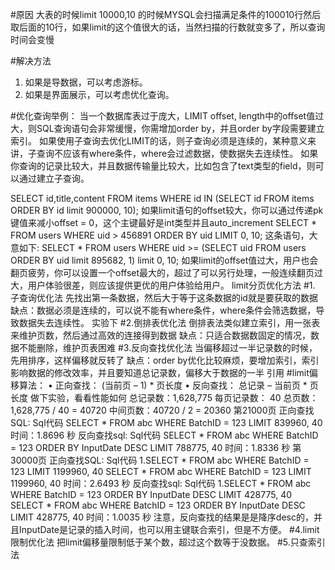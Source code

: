 #原因
大表的时候limit 10000,10 的时候MYSQL会扫描满足条件的100010行然后取后面的10行，如果limit的这个值很大的话，当然扫描的行数就变多了，所以查询时间会变慢

#解决方法
1.	如果是导数据，可以考虑游标。
2.	如果是界面展示，可以考虑优化查询。

#优化查询举例： 
当一个数据库表过于庞大，LIMIT offset, length中的offset值过大，则SQL查询语句会非常缓慢，你需增加order by，并且order by字段需要建立索引。
如果使用子查询去优化LIMIT的话，则子查询必须是连续的，某种意义来讲，子查询不应该有where条件，where会过滤数据，使数据失去连续性。
如果你查询的记录比较大，并且数据传输量比较大，比如包含了text类型的field，则可以通过建立子查询。

 SELECT id,title,content FROM items WHERE id IN (SELECT id FROM items ORDER BY id limit 900000, 10);
如果limit语句的offset较大，你可以通过传递pk键值来减小offset = 0，这个主键最好是int类型并且auto_increment
SELECT * FROM users WHERE uid > 456891 ORDER BY uid LIMIT 0, 10;
这条语句，大意如下:
SELECT * FROM users WHERE uid >= (SELECT uid FROM users ORDER BY uid limit 895682, 1) limit 0, 10;
如果limit的offset值过大，用户也会翻页疲劳，你可以设置一个offset最大的，超过了可以另行处理，一般连续翻页过大，用户体验很差，则应该提供更优的用户体验给用户。
limit分页优化方法
#1. 子查询优化法
先找出第一条数据，然后大于等于这条数据的id就是要获取的数据 缺点：数据必须是连续的，可以说不能有where条件，where条件会筛选数据，导致数据失去连续性。
实验下 
#2.倒排表优化法
倒排表法类似建立索引，用一张表来维护页数，然后通过高效的连接得到数据 缺点：只适合数据数固定的情况，数据不能删除，维护页表困难
#3.反向查找优化法 
当偏移超过一半记录数的时候，先用排序，这样偏移就反转了 缺点：order by优化比较麻烦，要增加索引，索引影响数据的修改效率，并且要知道总记录数，偏移大于数据的一半 引用
#limit偏移算法：
•	正向查找： (当前页 – 1) * 页长度
•	反向查找： 总记录 – 当前页 * 页长度
做下实验，看看性能如何 总记录数：1,628,775 每页记录数： 40 总页数：1,628,775 / 40 = 40720 中间页数：40720 / 2 = 20360 第21000页 正向查找SQL: Sql代码 SELECT * FROM abc WHERE BatchID = 123 LIMIT 839960, 40 时间：1.8696 秒 反向查找sql: Sql代码 SELECT * FROM abc WHERE BatchID = 123 ORDER BY InputDate DESC LIMIT 788775, 40 时间：1.8336 秒 第30000页 正向查找SQL: Sql代码 1.SELECT * FROM abc WHERE BatchID = 123 LIMIT 1199960, 40 SELECT * FROM abc WHERE BatchID = 123 LIMIT 1199960, 40 时间：2.6493 秒 反向查找sql: Sql代码 1.SELECT * FROM abc WHERE BatchID = 123 ORDER BY InputDate DESC LIMIT 428775, 40 SELECT * FROM abc WHERE BatchID = 123 ORDER BY InputDate DESC LIMIT 428775, 40 时间：1.0035 秒 注意，反向查找的结果是是降序desc的，并且InputDate是记录的插入时间，也可以用主键联合索引，但是不方便。
#4.limit限制优化法
	把limit偏移量限制低于某个数，超过这个数等于没数据。
#5.只查索引法
